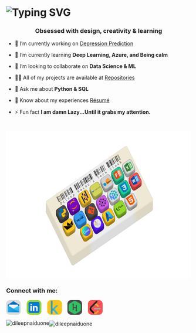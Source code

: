 <h1 align="left">
    <img src="https://readme-typing-svg.herokuapp.com?font=Indie+Flower&size=50&duration=3000&pause=1000&color=F23D3D&width=1000&height=100&lines=Namaste+🙏+This+is+Dileep+Sai+Naidu+Patcha." alt="Typing SVG" />
</h1>


<h3 align="center">Obsessed with design, creativity & learning</h3>

- 🔭 I’m currently working on [Depression Prediction](https://github.com/dileepNaiduOne/Will-You-Be-Depression)

- 🌱 I’m currently learning **Deep Learning, Azure, and Being calm**

- 👯 I’m looking to collaborate on **Data Science & ML**

- 👨‍💻 All of my projects are available at [Repositories](https://github.com/dileepNaiduOne?tab=repositories)
  
- 💬 Ask me about **Python & SQL**

- 📄 Know about my experiences [Résumé](https://drive.google.com/file/d/1ho5zgRe-ApYnaegkzqwJWxD4XeTUqnCv/view?usp=drive_link)

- ⚡ Fun fact **I am damn Lazy...Until it grabs my attention.**




<h1 align="center">
    <img align="center" src="https://github.com/dileepNaiduOne/icons/blob/main/skills.png" alt="dileepnaidu" height="400" width="900" />
</h1>


<h3 align="left">Connect with me:</h3>
<p align="left">
  <a href="mailto:dile2107@gmail.com?subject=Dileep%20Naidu%2C%20I%20saw%20your%20profile%20on%20Github..." target="blank"><img align="center" src="https://github.com/dileepNaiduOne/icons/blob/main/maile.png" alt="dileepnaidu" height="40" width="40" /></a>&nbsp&nbsp&nbsp;
  <a href="https://linkedin.com/in/dileepnaidu" target="blank"><img align="center" src="https://github.com/dileepNaiduOne/icons/blob/main/linkedin.png" alt="linkedin" height="40" width="40" /></a>&nbsp&nbsp&nbsp;
  <a href="https://kaggle.com/dileeppatchaone" target="blank"><img align="center" src="https://github.com/dileepNaiduOne/icons/blob/main/kaagle.png" alt="kaggle" height="40" width="40" /></a>&nbsp&nbsp&nbsp;
  <a href="https://www.hackerrank.com/dileepnaidu" target="blank"><img align="center" src="https://github.com/dileepNaiduOne/icons/blob/main/hackerrank.png" alt="hackerrank" height="40" width="40" /></a>&nbsp&nbsp&nbsp;
  <a href="https://www.leetcode.com/dileepnaiduone" target="blank"><img align="center" src="https://github.com/dileepNaiduOne/icons/blob/main/leetcode.png" alt="leetcode" height="40" width="40" /></a>&nbsp&nbsp&nbsp;
</p>


<!--
<h3 align="left">Languages and Tools:</h3>
<p align="left">
  <a href="https://www.python.org/" target="_blank" rel="noreferrer"><img align="center" src="https://img.icons8.com/ios/50/python--v1.png" alt="tableau" width="40" height="40"/></a>&nbsp&nbsp&nbsp;
  <a href="https://public.tableau.com/app/profile/dileep.s.patcha/vizzes" target="_blank" rel="noreferrer"><img align="center" src="https://img.icons8.com/ios/50/tableau-software.png" alt="tableau" width="40" height="40"/></a>&nbsp&nbsp&nbsp;
  <a href="https://www.arduino.cc/" target="_blank" rel="noreferrer"><img align="center" src="https://img.icons8.com/ios/50/arduino.png" alt="arduino" width="40" height="40"/></a>&nbsp&nbsp&nbsp;
  <a href="https://azure.microsoft.com/en-in/" target="_blank" rel="noreferrer"><img align="center" src="https://github.com/dileepNaiduOne/dileepNaidu-V-2/blob/main/images/icons8-azure-48.png" alt="azure" width="40" height="40"/></a>&nbsp&nbsp&nbsp;
  <a href="https://www.w3schools.com/css/" target="_blank" rel="noreferrer"><img align="center" src="https://img.icons8.com/ios-filled/50/css3.png" alt="css3" width="40" height="40"/></a>&nbsp&nbsp&nbsp;
  <a href="https://www.w3.org/html/" target="_blank" rel="noreferrer"><img align="center" src="https://img.icons8.com/ios-filled/50/html-5--v2.png" alt="html5" width="40" height="40"/></a>&nbsp&nbsp&nbsp;
  <a href="https://www.mysql.com/" target="_blank" rel="noreferrer"><img align="center" src="https://img.icons8.com/external-those-icons-fill-those-icons/48/external-MySQL-programming-and-development-those-icons-fill-those-icons.png" alt="mysql" width="40" height="40"/></a>&nbsp&nbsp&nbsp;
  <a href="https://opencv.org/" target="_blank" rel="noreferrer"><img align="center" src="https://github.com/dileepNaiduOne/dileepNaidu-V-2/blob/main/images/icons8-opencv-48.png" alt="opencv" width="40" height="40"/></a>&nbsp&nbsp&nbsp;
  <a href="https://www.oracle.com/" target="_blank" rel="noreferrer"><img align="center" src="https://img.icons8.com/ios/50/oracle-logo.png" alt="oracle" width="40" height="40"/></a>&nbsp&nbsp&nbsp;
  <a href="https://pandas.pydata.org/" target="_blank" rel="noreferrer"><img align="center" src="https://github.com/dileepNaiduOne/dileepNaidu-V-2/blob/main/images/icons8-pandas-48.png" alt="pandas" width="40" height="40"/></a>&nbsp&nbsp&nbsp;
  <a href="https://www.postgresql.org" target="_blank" rel="noreferrer"><img align="center" src="https://img.icons8.com/ios-filled/50/postgreesql.png" alt="postgresql" width="40" height="40"/></a>&nbsp&nbsp&nbsp;
  <a href="https://pytorch.org/" target="_blank" rel="noreferrer"><img align="center" src="https://github.com/dileepNaiduOne/dileepNaidu-V-2/blob/main/images/icons8-pytorch-48.png" alt="pytorch" width="40" height="40"/></a>&nbsp&nbsp&nbsp;
  <a href="https://scikit-learn.org/" target="_blank" rel="noreferrer"><img align="center" src="https://github.com/dileepNaiduOne/dileepNaidu-V-2/blob/main/images/Scikit_learn_logo_small.png" alt="scikit_learn" width="70" height="40"/></a>&nbsp&nbsp&nbsp;
  <a href="https://seaborn.pydata.org/" target="_blank" rel="noreferrer"><img align="center" src="https://github.com/dileepNaiduOne/dileepNaidu-V-2/blob/main/images/22799945.png" alt="seaborn" width="40" height="40"/></a>&nbsp&nbsp&nbsp;
  <a href="https://numpy.org/doc/stable/" target="_blank" rel="noreferrer"><img align="center" src="https://github.com/dileepNaiduOne/dileepNaidu-V-2/blob/main/images/icons8-numpy-48.png" alt="numpy" width="40" height="40"/></a>&nbsp&nbsp&nbsp;
  <a href="https://www.tensorflow.org" target="_blank" rel="noreferrer"><img align="center" src="https://github.com/dileepNaiduOne/dileepNaidu-V-2/blob/main/images/22024tf.png" alt="tensorflow" width="40" height="40"/></a>&nbsp&nbsp&nbsp;
</p>
-->


<p><img align="left" src="https://github-readme-stats.vercel.app/api/top-langs?username=dileepnaiduone&show_icons=true&theme=gruvbox&title_color=45099f&text_color=313030&bg_color=f2f2f2&hide_border=false&locale=en&layout=compact" alt="dileepnaiduone" /></p>

<p><img align="center" src="https://github-readme-streak-stats.herokuapp.com/?user=dileepnaiduone&" alt="dileepnaiduone" /></p>
